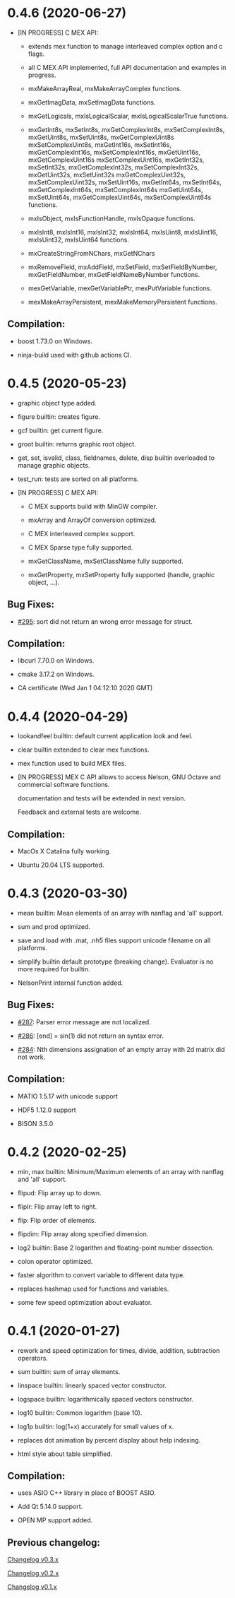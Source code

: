 # 0.4.6 (2020-06-27)

* [IN PROGRESS] C MEX API:

  * extends mex function to manage interleaved complex option and c flags.

  * all C MEX API implemented, full API documentation and examples in progress.

  * mxMakeArrayReal, mxMakeArrayComplex functions.

  * mxGetImagData, mxSetImagData functions.

  * mxGetLogicals, mxIsLogicalScalar, mxIsLogicalScalarTrue functions.

  * mxGetInt8s, mxSetInt8s, mxGetComplexInt8s, mxSetComplexInt8s, mxGetUint8s, mxSetUint8s, mxGetComplexUint8s
    mxSetComplexUint8s, mxGetInt16s, mxSetInt16s, mxGetComplexInt16s, mxSetComplexInt16s, mxGetUint16s, mxGetComplexUint16s
    mxSetComplexUint16s, mxGetInt32s, mxSetInt32s, mxGetComplexInt32s, mxSetComplexInt32s, mxGetUint32s, mxSetUint32s
    mxGetComplexUint32s, mxSetComplexUint32s, mxSetUint16s, mxGetInt64s, mxSetInt64s, mxGetComplexInt64s, mxSetComplexInt64s
    mxGetUint64s, mxSetUint64s, mxGetComplexUint64s, mxSetComplexUint64s functions.

  * mxIsObject, mxIsFunctionHandle, mxIsOpaque functions.

  * mxIsInt8, mxIsInt16, mxIsInt32, mxIsInt64, mxIsUint8, mxIsUint16, mxIsUint32, mxIsUint64 functions.

  * mxCreateStringFromNChars, mxGetNChars

  * mxRemoveField, mxAddField, mxSetField, mxSetFieldByNumber, mxGetFieldNumber, mxGetFieldNameByNumber functions.

  * mexGetVariable, mexGetVariablePtr, mexPutVariable functions.

  * mexMakeArrayPersistent, mexMakeMemoryPersistent functions.
  
  
Compilation:
------------

* boost 1.73.0 on Windows.

* ninja-build used with github actions CI.


# 0.4.5 (2020-05-23)

* graphic object type added.

* figure builtin: creates figure.

* gcf builtin: get current figure.

* groot builtin: returns graphic root object.

* get, set, isvalid, class, fieldnames, delete, disp builtin overloaded to manage graphic objects.

* test_run: tests are sorted on all platforms.

* [IN PROGRESS] C MEX API:

  * C MEX supports build with MinGW compiler.

  * mxArray and ArrayOf conversion optimized.

  * C MEX interleaved complex support.

  * C MEX Sparse type fully supported.

  * mxGetClassName, mxSetClassName fully supported.

  * mxGetProperty, mxSetProperty fully supported (handle, graphic object, ...).


Bug Fixes:
---------

  * [#295](http://github.com/Nelson-numerical-software/nelson/issues/295): sort did not return an wrong error message for struct.


Compilation:
------------

* libcurl 7.70.0 on Windows.

* cmake 3.17.2 on Windows.

* CA certificate (Wed Jan 1 04:12:10 2020 GMT)


# 0.4.4 (2020-04-29)

* lookandfeel builtin: default current application look and feel.

* clear builtin extended to clear mex functions.

* mex function used to build MEX files.

* [IN PROGRESS] MEX C API allows to access Nelson, GNU Octave and commercial software functions.

  documentation and tests will be extended in next version.

  Feedback and external tests are welcome.

Compilation:
------------

* MacOs X Catalina fully working.

* Ubuntu 20.04 LTS supported.


# 0.4.3 (2020-03-30)

* mean builtin: Mean elements of an array with nanflag and 'all' support.

* sum and prod optimized.

* save and load with .mat, .nh5 files support unicode filename on all platforms.

* simplify builtin default prototype (breaking change). Evaluator is no more required for builtin.

* NelsonPrint internal function added.


Bug Fixes:
---------

  * [#287](http://github.com/Nelson-numerical-software/nelson/issues/287): Parser error message are not localized.

  * [#286](http://github.com/Nelson-numerical-software/nelson/issues/286): [end] = sin(1) did not return an syntax error.

  * [#284](http://github.com/Nelson-numerical-software/nelson/issues/284): Nth dimensions assignation of an empty array with 2d matrix did not work.


Compilation:
------------

* MATIO 1.5.17 with unicode support

* HDF5 1.12.0 support

* BISON 3.5.0



# 0.4.2 (2020-02-25)

* min, max builtin: Minimum/Maximum elements of an array with nanflag and 'all' support.

* flipud: Flip array up to down.

* fliplr: Flip array left to right.

* flip: Flip order of elements.

* flipdim: Flip array along specified dimension.

* log2 builtin: Base 2 logarithm and floating-point number dissection.

* colon operator optimized.

* faster algorithm to convert variable to different data type.

* replaces hashmap used for functions and variables.

* some few speed optimization about evaluator.


# 0.4.1 (2020-01-27)

* rework and speed optimization for times, divide, addition, subtraction operators.

* sum builtin: sum of array elements.

* linspace builtin: linearly spaced vector constructor.

* logspace builtin: logarithmically spaced vectors constructor.

* log10 builtin: Common logarithm (base 10).

* log1p builtin: log(1+x) accurately for small values of x.

* replaces dot animation by percent display about help indexing.

* html style about table simplified.


Compilation:
------------

* uses ASIO C++ library in place of BOOST ASIO.

* Add Qt 5.14.0 support.

* OPEN MP support added.


Previous changelog:
---------

[Changelog v0.3.x](CHANGELOG-0.3.x.md)

[Changelog v0.2.x](CHANGELOG-0.2.x.md)

[Changelog v0.1.x](CHANGELOG-0.1.x.md)
